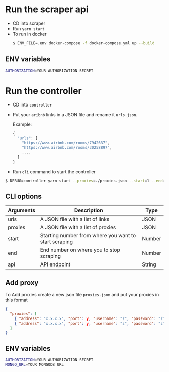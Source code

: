 # Run the scraper api

- CD into scraper
- Run `yarn start`
- To run in docker
  ```bash
  $ ENV_FILE=.env docker-compose -f docker-compose.yml up --build
  ```

## ENV variables

```bash
AUTHORIZATION=YOUR AUTHORIZATION SECRET
```

# Run the controller

- CD into `controller`
- Put your `aribnb` links in a JSON file and rename it `urls.json`.

  Example:

  ```js
  {
    "urls": [
      "https://www.airbnb.com/rooms/7942637",
      "https://www.airbnb.com/rooms/30258897",
      ....
    ]
  }
  ```

- Run `cli` command to start the controller

```bash
$ DEBUG=controller yarn start --proxies=./proxies.json --start=1 --end=20 --api=http://localhost:3000/api/scraper
```

## CLI options

| Arguments | Description                                           | Type   |
| --------- | ----------------------------------------------------- | ------ |
| urls      | A JSON file with a list of links                      | JSON   |
| proxies   | A JSON file with a list of proxies                    | JSON   |
| start     | Starting number from where you want to start scraping | Number |
| end       | End number on where you to stop scraping              | Number |
| api       | API endpoint                                          | String |

## Add proxy

To Add proxies create a new json file `proxies.json` and put your proxies in this format

```json
{
  "proxies": [
    { "address": "x.x.x.x", "port": y, "username": "z", "password": "z" },
    { "address": "x.x.x.x", "port": y, "username": "z", "password": "z" }
  ]
}
```

## ENV variables

```bash
AUTHORIZATION=YOUR AUTHORIZATION SECRET
MONGO_URL=YOUR MONGODB URL
```
